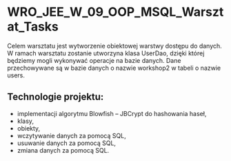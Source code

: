 # WRO_JEE_W_09_OOP_MSQL_Warsztat_Tasks
Celem warsztatu jest wytworzenie obiektowej warstwy dostępu do danych.
W ramach warsztatu zostanie utworzyna klasa UserDao, dzięki której będziemy mogli wykonywać operacje na bazie danych.
Dane przechowywane są w bazie danych o nazwie workshop2 w tabeli o nazwie users.

## Technologie projektu:
- implementacji algorytmu Blowfish – JBCrypt do hashowania haseł,
- klasy,
- obiekty,
- wczytywanie danych za pomocą SQL,
- usuwanie danych za pomocą SQL,
- zmiana danych za pomocą SQL.
